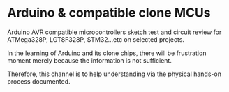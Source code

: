 # Arduino & compatible clone MCUs
Arduino AVR compatible microcontrollers sketch test and circuit review for ATMega328P, LGT8F328P, STM32...etc on selected projects.

In the learning of Arduino and its clone chips, there will be frustration moment merely because the information is not sufficient.

Therefore, this channel is to help understanding via the physical hands-on process documented.

